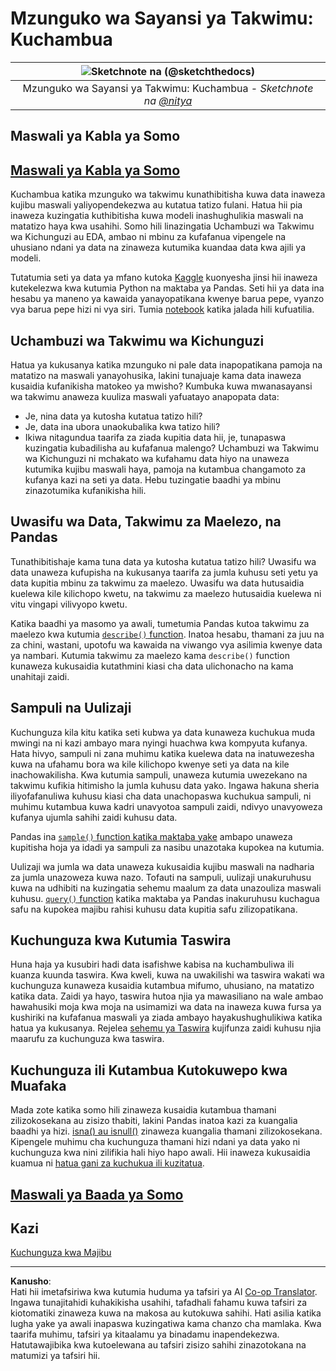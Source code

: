 <!--
CO_OP_TRANSLATOR_METADATA:
{
  "original_hash": "2baeafe1db4d58ee5b8ec85db9de728a",
  "translation_date": "2025-09-05T17:09:32+00:00",
  "source_file": "4-Data-Science-Lifecycle/15-analyzing/README.md",
  "language_code": "sw"
}
-->
# Mzunguko wa Sayansi ya Takwimu: Kuchambua

|![ Sketchnote na [(@sketchthedocs)](https://sketchthedocs.dev) ](../../sketchnotes/15-Analyzing.png)|
|:---:|
| Mzunguko wa Sayansi ya Takwimu: Kuchambua - _Sketchnote na [@nitya](https://twitter.com/nitya)_ |

## Maswali ya Kabla ya Somo

## [Maswali ya Kabla ya Somo](https://ff-quizzes.netlify.app/en/ds/quiz/28)

Kuchambua katika mzunguko wa takwimu kunathibitisha kuwa data inaweza kujibu maswali yaliyopendekezwa au kutatua tatizo fulani. Hatua hii pia inaweza kuzingatia kuthibitisha kuwa modeli inashughulikia maswali na matatizo haya kwa usahihi. Somo hili linazingatia Uchambuzi wa Takwimu wa Kichunguzi au EDA, ambao ni mbinu za kufafanua vipengele na uhusiano ndani ya data na zinaweza kutumika kuandaa data kwa ajili ya modeli.

Tutatumia seti ya data ya mfano kutoka [Kaggle](https://www.kaggle.com/balaka18/email-spam-classification-dataset-csv/version/1) kuonyesha jinsi hii inaweza kutekelezwa kwa kutumia Python na maktaba ya Pandas. Seti hii ya data ina hesabu ya maneno ya kawaida yanayopatikana kwenye barua pepe, vyanzo vya barua pepe hizi ni vya siri. Tumia [notebook](../../../../4-Data-Science-Lifecycle/15-analyzing/notebook.ipynb) katika jalada hili kufuatilia.

## Uchambuzi wa Takwimu wa Kichunguzi

Hatua ya kukusanya katika mzunguko ni pale data inapopatikana pamoja na matatizo na maswali yanayohusika, lakini tunajuaje kama data inaweza kusaidia kufanikisha matokeo ya mwisho? 
Kumbuka kuwa mwanasayansi wa takwimu anaweza kuuliza maswali yafuatayo anapopata data:
- Je, nina data ya kutosha kutatua tatizo hili?
- Je, data ina ubora unaokubalika kwa tatizo hili?
- Ikiwa nitagundua taarifa za ziada kupitia data hii, je, tunapaswa kuzingatia kubadilisha au kufafanua malengo?
Uchambuzi wa Takwimu wa Kichunguzi ni mchakato wa kufahamu data hiyo na unaweza kutumika kujibu maswali haya, pamoja na kutambua changamoto za kufanya kazi na seti ya data. Hebu tuzingatie baadhi ya mbinu zinazotumika kufanikisha hili.

## Uwasifu wa Data, Takwimu za Maelezo, na Pandas
Tunathibitishaje kama tuna data ya kutosha kutatua tatizo hili? Uwasifu wa data unaweza kufupisha na kukusanya taarifa za jumla kuhusu seti yetu ya data kupitia mbinu za takwimu za maelezo. Uwasifu wa data hutusaidia kuelewa kile kilichopo kwetu, na takwimu za maelezo hutusaidia kuelewa ni vitu vingapi vilivyopo kwetu.

Katika baadhi ya masomo ya awali, tumetumia Pandas kutoa takwimu za maelezo kwa kutumia [`describe()` function]( https://pandas.pydata.org/pandas-docs/stable/reference/api/pandas.DataFrame.describe.html). Inatoa hesabu, thamani za juu na za chini, wastani, upotofu wa kawaida na viwango vya asilimia kwenye data ya nambari. Kutumia takwimu za maelezo kama `describe()` function kunaweza kukusaidia kutathmini kiasi cha data ulichonacho na kama unahitaji zaidi.

## Sampuli na Uulizaji
Kuchunguza kila kitu katika seti kubwa ya data kunaweza kuchukua muda mwingi na ni kazi ambayo mara nyingi huachwa kwa kompyuta kufanya. Hata hivyo, sampuli ni zana muhimu katika kuelewa data na inatuwezesha kuwa na ufahamu bora wa kile kilichopo kwenye seti ya data na kile inachowakilisha. Kwa kutumia sampuli, unaweza kutumia uwezekano na takwimu kufikia hitimisho la jumla kuhusu data yako. Ingawa hakuna sheria iliyofafanuliwa kuhusu kiasi cha data unachopaswa kuchukua sampuli, ni muhimu kutambua kuwa kadri unavyotoa sampuli zaidi, ndivyo unavyoweza kufanya ujumla sahihi zaidi kuhusu data.

Pandas ina [`sample()` function katika maktaba yake](https://pandas.pydata.org/pandas-docs/stable/reference/api/pandas.DataFrame.sample.html) ambapo unaweza kupitisha hoja ya idadi ya sampuli za nasibu unazotaka kupokea na kutumia.

Uulizaji wa jumla wa data unaweza kukusaidia kujibu maswali na nadharia za jumla unazoweza kuwa nazo. Tofauti na sampuli, uulizaji unakuruhusu kuwa na udhibiti na kuzingatia sehemu maalum za data unazouliza maswali kuhusu. 
[`query()` function](https://pandas.pydata.org/pandas-docs/stable/reference/api/pandas.DataFrame.query.html) katika maktaba ya Pandas inakuruhusu kuchagua safu na kupokea majibu rahisi kuhusu data kupitia safu zilizopatikana.

## Kuchunguza kwa Kutumia Taswira
Huna haja ya kusubiri hadi data isafishwe kabisa na kuchambuliwa ili kuanza kuunda taswira. Kwa kweli, kuwa na uwakilishi wa taswira wakati wa kuchunguza kunaweza kusaidia kutambua mifumo, uhusiano, na matatizo katika data. Zaidi ya hayo, taswira hutoa njia ya mawasiliano na wale ambao hawahusiki moja kwa moja na usimamizi wa data na inaweza kuwa fursa ya kushiriki na kufafanua maswali ya ziada ambayo hayakushughulikiwa katika hatua ya kukusanya. Rejelea [sehemu ya Taswira](../../../../../../../../../3-Data-Visualization) kujifunza zaidi kuhusu njia maarufu za kuchunguza kwa taswira.

## Kuchunguza ili Kutambua Kutokuwepo kwa Muafaka
Mada zote katika somo hili zinaweza kusaidia kutambua thamani zilizokosekana au zisizo thabiti, lakini Pandas inatoa kazi za kuangalia baadhi ya hizi. [isna() au isnull()](https://pandas.pydata.org/pandas-docs/stable/reference/api/pandas.isna.html) zinaweza kuangalia thamani zilizokosekana. Kipengele muhimu cha kuchunguza thamani hizi ndani ya data yako ni kuchunguza kwa nini zilifikia hali hiyo hapo awali. Hii inaweza kukusaidia kuamua ni [hatua gani za kuchukua ili kuzitatua](../../../../../../../../../2-Working-With-Data/08-data-preparation/notebook.ipynb).

## [Maswali ya Baada ya Somo](https://ff-quizzes.netlify.app/en/ds/quiz/29)

## Kazi

[Kuchunguza kwa Majibu](assignment.md)

---

**Kanusho**:  
Hati hii imetafsiriwa kwa kutumia huduma ya tafsiri ya AI [Co-op Translator](https://github.com/Azure/co-op-translator). Ingawa tunajitahidi kuhakikisha usahihi, tafadhali fahamu kuwa tafsiri za kiotomatiki zinaweza kuwa na makosa au kutokuwa sahihi. Hati asilia katika lugha yake ya awali inapaswa kuzingatiwa kama chanzo cha mamlaka. Kwa taarifa muhimu, tafsiri ya kitaalamu ya binadamu inapendekezwa. Hatutawajibika kwa kutoelewana au tafsiri zisizo sahihi zinazotokana na matumizi ya tafsiri hii.